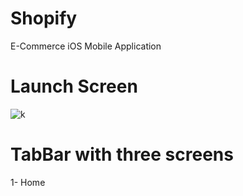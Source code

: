 # Shopify
E-Commerce iOS Mobile Application
# Launch Screen 
![k](https://user-images.githubusercontent.com/94869017/160288500-4cd1c9f3-f903-43be-8590-255ab483bd90.png)
# TabBar with three screens
1- Home 


